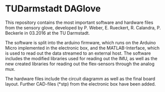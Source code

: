 # TUDarmstadt DAGlove
This repository contains the most important software and hardware files from the sensory glove, developed by P. Weber, E. Rueckert, R. Calandra, P. Beckerle in 03.2016 at the TU Darmstadt.

The software is split into the arduino firmware, which runs on the Arduino Micro implemented in the electronic box, and the MATLAB-Interface, which is used to read out the data streamed to an external host. The software includes the modified libraries used for reading out the IMU, as well as the new created libraries for reading out the flex-sensors through the analog mux.

The hardware files include the circuit diagramm as well as the final board layout. Further CAD-files (*stp) from the electronic box have been added.  

